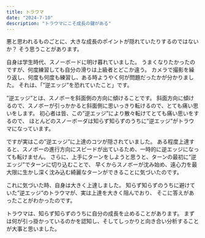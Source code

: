 ```yaml
---
title: トラウマ
date: "2024-7-10"
description: "トラウマにこそ成長の鍵がある"
---
```


悪と思われるものごとに、大きな成長のポイントが隠れていたりするのではないか？
そう思うことがあります。

自身は学生時代、スノーボードに明け暮れていました。
うまくなりたかったのですが、何度練習しても自分の滑りは上級者とどこか違う。
カメラで撮影を繰り返し、何度も何度も練習し、ある時ようやく何が問題だったかが分かりました。
それは、「”逆エッジ”を恐れていたこと」です。

”逆エッジ”とは、スノボーを斜面側の方向に傾けることです。
斜面方向に傾けるので、スノボーが引っかかると斜面側に思いっきり転けるので、とても痛い思いをします。
初心者は皆、この”逆エッジ”により散々転けてとても痛い思いをするので、
ほとんどのスノーボーダは知らず知らずのうちに”逆エッジ”がトラウマになっています。

ですが実はこの”逆エッジ”に上達のコツが隠されていました。
ある程度上達すると、スノボーの進行方向にスピードが出ているため、一時的に逆エッジになっても転けません。
さらに、上手にターンをしようと思うと、ターンの最初に”逆エッジ”でターンに切り込むことで、
早くからスノボーが沈み始め、遠心力を最大限に生かし深く沈み込む綺麗なターンができることに気づいたのです。

これに気づいた時、自身は大きく上達しました。
知らず知らずのうちに避けていた”逆エッジ”のトラウマが、実は上達を大きく阻んでおり、
そこに答えがあったことがわかったのです。

トラウマは、知らず知らずのうちに自分の成長を止めることがあります。
まずは何が引っ掛かっているのかを認知し、そしてしっかりと向き合い分析することが大事と思いました。
